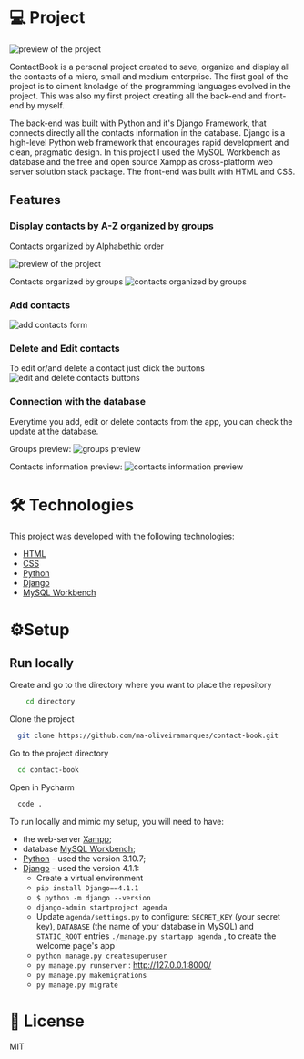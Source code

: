 # 💻 Project

![preview of the project](.github/app_preview.png 'Contact Book Project Preview')

ContactBook is a personal project created to save, organize and display all the contacts of a micro, small and medium enterprise.
The first goal of the project is to ciment knoladge of the programming languages evolved in the project. This was also my first project creating all the back-end and front-end by myself.

The back-end was built with Python and it's Django Framework, that connects directly all the contacts information in the database. Django is a high-level Python web framework that encourages rapid development and clean, pragmatic design.
In this project I used the MySQL Workbench as database and the free and open source Xampp as cross-platform web server solution stack package.
The front-end was built with HTML and CSS. 

## Features
### Display contacts by A-Z organized by groups
Contacts organized by Alphabethic order

![preview of the project](.github/app_preview.png 'Contact Book Project Preview')

Contacts organized by groups
![contacts organized by groups](.github/groups_preview.png 'Contact Book organized by groups preview')

### Add contacts
![add contacts form](.github/addContact_preview.png 'To add a contact form preview')

### Delete and Edit contacts
To edit or/and delete a contact just click the buttons
![edit and delete contacts buttons](.github/edit_delete.png 'To edit or/and delete a contact just click the buttons')

### Connection with the database
Everytime you add, edit or delete contacts from the app, you can check the update at the database.

Groups preview:
![groups preview](.github/database_preview_groups.png 'Groups preview')

Contacts information preview:
![contacts information preview](.github/database_preview.png 'Contacts information preview')

# 🛠️​ Technologies

This project was developed with the following technologies:

- [HTML](https://developer.mozilla.org/en-US/docs/Web/HTML)
- [CSS](https://developer.mozilla.org/en-US/docs/Web/CSS)
- [Python](https://www.python.org/doc/)
- [Django](https://docs.djangoproject.com/en/4.1/)
- [MySQL Workbench](https://dev.mysql.com/doc/)


# ⚙️Setup

## Run locally

Create and go to the directory where you want to place the repository

```bash
    cd directory
```

Clone the project

```bash
  git clone https://github.com/ma-oliveiramarques/contact-book.git

```

Go to the project directory

```bash
  cd contact-book
```

Open in Pycharm

```bash
  code .
```

To run locally and mimic my setup, you will need to have:
- the web-server [Xampp](https://www.apachefriends.org/);
- database [MySQL Workbench](https://www.mysql.com/downloads/);
- [Python](https://www.python.org/downloads/) - used the version 3.10.7;
- [Django](https://www.djangoproject.com/download/) - used the version 4.1.1:
  - Create a virtual environment
  - ```pip install Django==4.1.1```
  - ```$ python -m django --version```
  - ``django-admin startproject agenda``
  - Update ```agenda/settings.py``` to configure:
   ```SECRET_KEY``` (your secret key), ```DATABASE``` (the name of your database in MySQL) and ```STATIC_ROOT``` entries
  ```./manage.py startapp agenda``` , to create the welcome page's app
  - ``python manage.py createsuperuser``
  - ``py manage.py runserver`` : http://127.0.0.1:8000/
  - ``py manage.py makemigrations``
  - ``py manage.py migrate``

  
# 📝​ License

MIT
